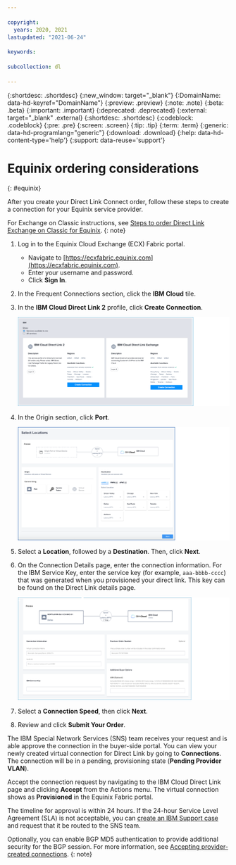 ```yaml
---

copyright:
  years: 2020, 2021
lastupdated: "2021-06-24"

keywords:

subcollection: dl

---
```


{:shortdesc: .shortdesc}
{:new_window: target="_blank"}
{:DomainName: data-hd-keyref="DomainName"}
{:preview: .preview}
{:note: .note}
{:beta: .beta}
{:important: .important}
{:deprecated: .deprecated}
{:external: target="_blank" .external}
{:shortdesc: .shortdesc}
{:codeblock: .codeblock}
{:pre: .pre}
{:screen: .screen}
{:tip: .tip}
{:term: .term}
{:generic: data-hd-programlang="generic"}
{:download: .download}
{:help: data-hd-content-type='help'}
{:support: data-reuse='support'}

# Equinix ordering considerations
{: #equinix}

After you create your Direct Link Connect order, follow these steps to create a connection for your Equinix service provider.

For Exchange on Classic instructions, see [Steps to order Direct Link Exchange on Classic for Equinix](/docs/direct-link?topic=direct-link-how-to-order-ibm-cloud-direct-link-exchange#provisioning-ibm-cloud-direct-link-exchange-for-equinix).
{: note}

1. Log in to the Equinix Cloud Exchange (ECX) Fabric portal.
   * Navigate to [https://ecxfabric.equinix.com](https://ecxfabric.equinix.com).
   * Enter your username and password.
   * Click **Sign In**.   
1. In the Frequent Connections section, click the **IBM Cloud** tile.
1. In the **IBM Cloud Direct Link 2** profile, click **Create Connection**.

   ![Equinix ordering](/images/equinix-ibm-cloud-2.png "Equinix ordering")
1. In the Origin section, click **Port**.

   ![Select a Port, Location, and Destination](/images/equinix-port.png "Select a Port, Location, and Destination")   
1. Select a **Location**, followed by a **Destination**. Then, click **Next**.
1. On the Connection Details page, enter the connection information. For the IBM Service Key, enter the service key (for example, `aaa-bbbb-cccc`) that was generated when you provisioned your direct link. This key can be found on the Direct Link details page.

   ![Connection Details](/images/equinix-connection-details.png "Connection Details")      
1. Select a **Connection Speed**, then click **Next**.   
1. Review and click **Submit Your Order**.

The IBM Special Network Services (SNS) team receives your request and is able approve the connection in the buyer-side portal. You can view your newly created virtual connection for Direct Link by going to **Connections**. The connection will be in a pending, provisioning state (**Pending Provider VLAN**).

Accept the connection request by navigating to the IBM Cloud Direct Link page and clicking **Accept** from the Actions menu. The virtual connection shows as **Provisioned** in the Equinix Fabric portal.

The timeline for approval is within 24 hours. If the 24-hour Service Level Agreement (SLA) is not acceptable, you can [create an IBM Support case](https://cloud.ibm.com/unifiedsupport/cases/form) and request that it be routed to the SNS team.

Optionally, you can enable BGP MD5 authentication to provide additional security for the BGP session. For more information, see [Accepting provider-created connections](/docs/dl?topic=dl-accepting-the-provider-created-connection).
{: note}
